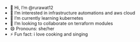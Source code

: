 - 👋 Hi, I’m @rurawat12
- 👀 I’m interested in infrastructure automations and aws cloud 
- 🌱 I’m currently learning kubernetes
- 💞️ I’m looking to collaborate on terraform modules
- 😄 Pronouns: she/her
- ⚡ Fun fact: i love cooking and singing

<!---
rurawat12/rurawat12 is a ✨ special ✨ repository because its `README.md` (this file) appears on your GitHub profile.
You can click the Preview link to take a look at your changes.
--->
